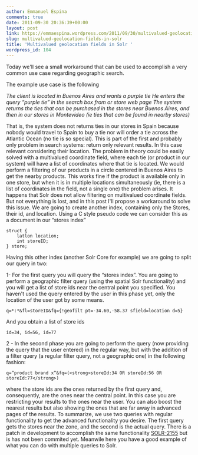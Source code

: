 ```yaml
---
author: Emmanuel Espina
comments: true
date: 2011-09-30 20:36:39+00:00
layout: post
link: https://emmaespina.wordpress.com/2011/09/30/multivalued-geolocation-fields-in-solr/
slug: multivalued-geolocation-fields-in-solr
title: 'Multivalued geolocation fields in Solr '
wordpress_id: 104
---
```


Today we'll see a small workaround that can be used to accomplish a very common use case regarding geographic search.

The example use case is the following

_The client is located in Buenos Aires and wants a purple tie_
_He enters the query “purple tie” in the search box from or store web page_
_The system returns the ties that can be purchased in the stores near Buenos Aires, and then in our stores in Montevideo (ie ties that can be found in nearby stores)_

That is, the system does not returns ties in our stores in Spain because nobody would travel to Spain to buy a tie nor will order a tie across the Atlantic Ocean (no tie is so special). This is part of the first and probably only problem in search systems: return only relevant results. In this case relevant considering their location.
The problem in theory could be easily solved with a multivalued coordinate field, where each tie (or product in our system) will have a list of coordinates where that tie is located. We would perform a filtering of our products in a circle centered in Buenos Aires to get the nearby products.
This works fine if the product is available only in one store, but when it is in multiple locations simultaneously (ie, there is a list of coordinates in the field, not a single one) the problem arises. It happens that Solr does not allow filtering on multivalued coordinate fields.
But not everything is lost, and in this post I'll propose a workaround to solve this issue.
We are going to create another index, containing only the Stores, their id, and location. Using a C style pseudo code we can consider this as a document in our “stores index”
    
    struct {   
    	latlon location;
    	int storeID;
    } store;

Having this other index (another Solr Core for example) we are going to split our query in two:

1- For the first query you will query the “stores index”. You are going to perform a geographic filter query (using the spatial Solr functionality) and you will get a list of store ids near the central point you specified. You haven't used the query entered by the user in this phase yet, only the location of the user got by some means.    

    q=*:*&fl=storeID&fq={!geofilt pt=-34.60,-58.37 sfield=location d=5}

And you obtain a list of store ids

	id=34, id=56, id=77

2 - In the second phase you are going to perform the query (now providing the query that the user entered) in the regular way, but with the addition of a filter query (a regular filter query, not a geographic one) in the following fashion:

    q=”product brand x”&fq=(<strong>storeId:34 OR storeId:56 OR storeId:77</strong>)

where the store ids are the ones returned by the first query and, consequently, are the ones near the central point.
In this case you are restricting your results to the ones near the user. You can also boost the nearest results but also showing the ones that are far away in advanced pages of the results.
To summarize, we use two queries with regular functionality to get the advanced functionality you desire. The first query gets the stores near the zone, and the second is the actual query.
There is a patch in development to accomplish the same functionality [SOLR-2155](https://issues.apache.org/jira/browse/SOLR-2155) but is has not been commited yet. Meanwile here you have a good example of what you can do with multiple queries to Solr.
